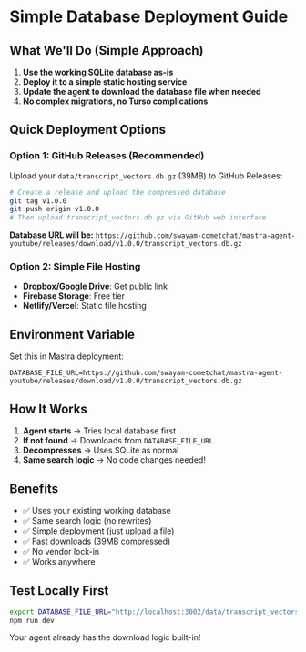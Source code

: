 # Simple Database Deployment Guide

## What We'll Do (Simple Approach)

1. **Use the working SQLite database as-is**
2. **Deploy it to a simple static hosting service** 
3. **Update the agent to download the database file when needed**
4. **No complex migrations, no Turso complications**

## Quick Deployment Options

### Option 1: GitHub Releases (Recommended)
Upload your `data/transcript_vectors.db.gz` (39MB) to GitHub Releases:

```bash
# Create a release and upload the compressed database
git tag v1.0.0
git push origin v1.0.0
# Then upload transcript_vectors.db.gz via GitHub web interface
```

**Database URL will be:**
`https://github.com/swayam-cometchat/mastra-agent-youtube/releases/download/v1.0.0/transcript_vectors.db.gz`

### Option 2: Simple File Hosting 
- **Dropbox/Google Drive**: Get public link
- **Firebase Storage**: Free tier 
- **Netlify/Vercel**: Static file hosting

## Environment Variable
Set this in Mastra deployment:
```
DATABASE_FILE_URL=https://github.com/swayam-cometchat/mastra-agent-youtube/releases/download/v1.0.0/transcript_vectors.db.gz
```

## How It Works
1. **Agent starts** → Tries local database first
2. **If not found** → Downloads from `DATABASE_FILE_URL`
3. **Decompresses** → Uses SQLite as normal
4. **Same search logic** → No code changes needed!

## Benefits
- ✅ Uses your existing working database
- ✅ Same search logic (no rewrites)
- ✅ Simple deployment (just upload a file)
- ✅ Fast downloads (39MB compressed)
- ✅ No vendor lock-in
- ✅ Works anywhere

## Test Locally First
```bash
export DATABASE_FILE_URL="http://localhost:3002/data/transcript_vectors.db.gz"
npm run dev
```

Your agent already has the download logic built-in!
